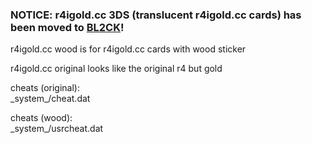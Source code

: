 ### NOTICE: r4igold.cc 3DS (translucent r4igold.cc cards) has been moved to [BL2CK](../BL2CK)!

r4igold.cc wood is for r4igold.cc cards with wood sticker

r4igold.cc original looks like the original r4 but gold


cheats (original):  
\_system_/cheat.dat

cheats (wood):  
\_system_/usrcheat.dat
